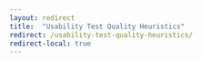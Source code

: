 ```yaml
---
layout: redirect
title:  "Usability Test Quality Heuristics"
redirect: /usability-test-quality-heuristics/
redirect-local: true
---
```

